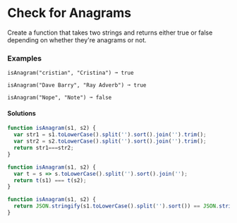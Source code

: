 # Check for Anagrams
Create a function that takes two strings and returns either true or false depending on whether they're anagrams or not.

### Examples
```
isAnagram("cristian", "Cristina") ➞ true

isAnagram("Dave Barry", "Ray Adverb") ➞ true

isAnagram("Nope", "Note") ➞ false
```

#### Solutions
```javascript
function isAnagram(s1, s2) {
  var str1 = s1.toLowerCase().split('').sort().join('').trim();
  var str2 = s2.toLowerCase().split('').sort().join('').trim();
  return str1===str2;
}
```

```javascript
function isAnagram(s1, s2) {
  var t = s => s.toLowerCase().split('').sort().join('');
  return t(s1) === t(s2); 
}
```

```javascript
function isAnagram(s1, s2) {
  return JSON.stringify(s1.toLowerCase().split('').sort()) == JSON.stringify(s2.toLowerCase().split('').sort());
}
```

